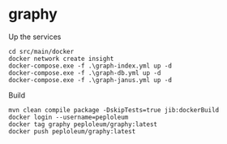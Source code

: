 # graphy

Up the services

    cd src/main/docker
    docker network create insight
    docker-compose.exe -f .\graph-index.yml up -d
    docker-compose.exe -f .\graph-db.yml up -d
    docker-compose.exe -f .\graph-janus.yml up -d

Build

    mvn clean compile package -DskipTests=true jib:dockerBuild
    docker login --username=peploleum
    docker tag graphy peploleum/graphy:latest
    docker push peploleum/graphy:latest